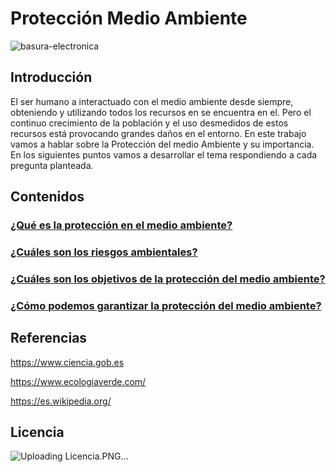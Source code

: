 # Protección Medio Ambiente



![basura-electronica](https://user-images.githubusercontent.com/114906778/201602248-010453eb-09bb-4a0f-a219-c948657a5dab.jpg)
## Introducción

El ser humano a interactuado con el medio ambiente desde siempre, obteniendo y utilizando todos los recursos en se encuentra en el. Pero el continuo crecimiento de la población y el uso desmedidos de estos recursos está provocando grandes daños en el entorno.
En este trabajo vamos a hablar sobre la Protección del medio Ambiente y su importancia. En los siguientes puntos vamos a desarrollar el tema respondiendo a cada pregunta planteada.

## Contenidos
### [¿Qué es la protección en el medio ambiente?](modulo1/pregunta1.md)

### [¿Cuáles son los riesgos ambientales?](modulo2/pregunta2.md)

### [¿Cuáles son los objetivos de la protección del medio ambiente?](modulo3/pregunta3.md)

### [¿Cómo podemos garantizar la protección del medio ambiente?](modulo4/pregunta4.md)

## Referencias

https://www.ciencia.gob.es

https://www.ecologiaverde.com/

https://es.wikipedia.org/

## Licencia

![Uploading Licencia.PNG…]()



